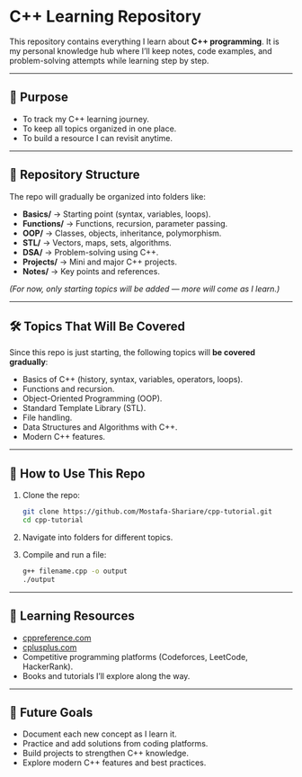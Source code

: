 # C++ Learning Repository

This repository contains everything I learn about **C++ programming**. It is my personal knowledge hub where I’ll keep notes, code examples, and problem-solving attempts while learning step by step.

---

## 📌 Purpose

* To track my C++ learning journey.
* To keep all topics organized in one place.
* To build a resource I can revisit anytime.

---

## 📂 Repository Structure

The repo will gradually be organized into folders like:

* **Basics/** → Starting point (syntax, variables, loops).
* **Functions/** → Functions, recursion, parameter passing.
* **OOP/** → Classes, objects, inheritance, polymorphism.
* **STL/** → Vectors, maps, sets, algorithms.
* **DSA/** → Problem-solving using C++.
* **Projects/** → Mini and major C++ projects.
* **Notes/** → Key points and references.

*(For now, only starting topics will be added — more will come as I learn.)*

---

## 🛠️ Topics That Will Be Covered

Since this repo is just starting, the following topics will **be covered gradually**:

* Basics of C++ (history, syntax, variables, operators, loops).
* Functions and recursion.
* Object-Oriented Programming (OOP).
* Standard Template Library (STL).
* File handling.
* Data Structures and Algorithms with C++.
* Modern C++ features.

---

## 🚀 How to Use This Repo

1. Clone the repo:

   ```bash
   git clone https://github.com/Mostafa-Shariare/cpp-tutorial.git
   cd cpp-tutorial
   ```
2. Navigate into folders for different topics.
3. Compile and run a file:

   ```bash
   g++ filename.cpp -o output
   ./output
   ```

---

## 📖 Learning Resources

* [cppreference.com](https://en.cppreference.com/)
* [cplusplus.com](https://cplusplus.com/)
* Competitive programming platforms (Codeforces, LeetCode, HackerRank).
* Books and tutorials I’ll explore along the way.

---

## 🔮 Future Goals

* Document each new concept as I learn it.
* Practice and add solutions from coding platforms.
* Build projects to strengthen C++ knowledge.
* Explore modern C++ features and best practices.

